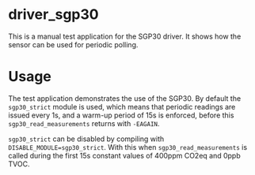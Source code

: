 driver_sgp30
============

This is a manual test application for the SGP30 driver. It shows how the
sensor can be used for periodic polling.

Usage
=====

The test application demonstrates the use of the SGP30. By default the
`sgp30_strict` module is used, which means that periodic readings are
issued every 1s, and a warm-up period of 15s is enforced, before this
`sgp30_read_measurements` returns with `-EAGAIN`.

`sgp30_strict` can be disabled by compiling with `DISABLE_MODULE=sgp30_strict`.
With this when `sgp30_read_measurements` is called during the first 15s
constant values of 400ppm CO2eq and 0ppb TVOC.
